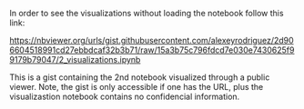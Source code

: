 
In order to see the visualizations without loading the notebook follow this link:

  https://nbviewer.org/urls/gist.githubusercontent.com/alexeyrodriguez/2d906604518991cd27ebbdcaf32b3b71/raw/15a3b75c796fdcd7e030e7430625f99179b79047/2_visualizations.ipynb

This is a gist containing the 2nd notebook visualized through a public viewer.
Note, the gist is only accessible if one has the URL, plus the visualizastion notebook contains no confidencial information.


